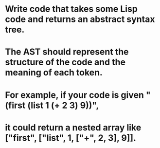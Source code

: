 # Write code that takes some Lisp code and returns an abstract syntax tree.
# The AST should represent the structure of the code and the meaning of each token.
# For example, if your code is given "(first (list 1 (+ 2 3) 9))",
#   it could return a nested array like ["first", ["list", 1, ["+", 2, 3], 9]].
